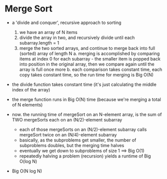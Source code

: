 # Merge Sort 
- a 'divide and conquer', recursive approach to sorting 
  1. we have an array of N items 
  2. divide the array in two, and recursively divide until each subarray.length = 1
  3. merge the two sorted arrays, and continue to merge back into full (sorted) array of length N
    a. merging is accomplished by comparing items at index 0 for each subarray - the smaller item is popped back into position in the original array, then we compare again until the array is full once more 
    b. each comparison takes constant time, each copy takes constant time, so the run time for merging is Big O(N)

- the divide function takes constant time (it's just calculating the middle index of the array)
- the merge function runs in Big O(N) time (because we're merging a total of N elements)
- now. the running time of mergeSort on an N-element array, is the sum of TWO mergeSorts each on an (N/2)-element subarray
  - each of those mergeSorts on an (N/2)-element subarray calls mergeSort twice on an (N/4)-element subarray
  - basically, as the subproblems get smaller, the number of subproblems doubles, but the merging time halves
  - eventually we get down to subproblems of size 1 ==> Big O(1)
  - repeatedly halving a problem (recursion) yields a runtime of Big O(log N)

- Big O(N log N)

